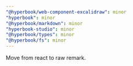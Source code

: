 ```yaml
---
"@hyperbook/web-component-excalidraw": minor
"hyperbook": minor
"@hyperbook/markdown": minor
"hyperbook-studio": minor
"@hyperbook/types": minor
"@hyperbook/fs": minor
---
```


Move from react to raw remark.
